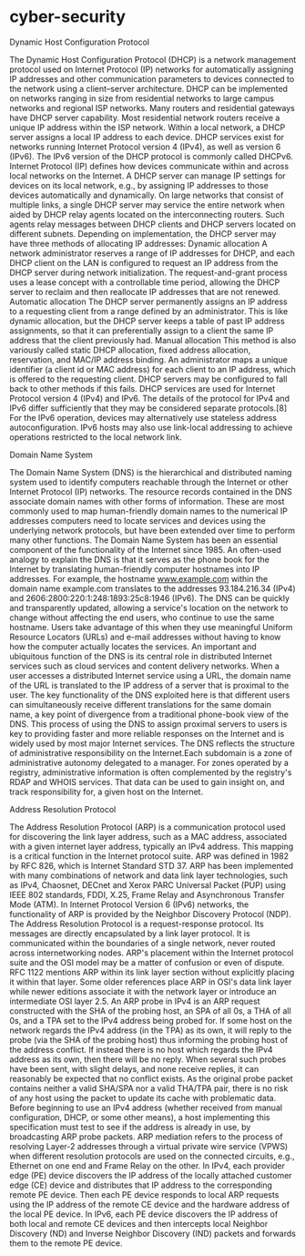 # cyber-security
Dynamic Host Configuration Protocol

The Dynamic Host Configuration Protocol (DHCP) is a network management protocol used on Internet Protocol (IP) networks for automatically assigning IP addresses and other communication parameters to devices connected to the network using a client–server architecture.
DHCP can be implemented on networks ranging in size from residential networks to large campus networks and regional ISP networks. Many routers and residential gateways have DHCP server capability. Most residential network routers receive a unique IP address within the ISP network. Within a local network, a DHCP server assigns a local IP address to each device.
DHCP services exist for networks running Internet Protocol version 4 (IPv4), as well as version 6 (IPv6). The IPv6 version of the DHCP protocol is commonly called DHCPv6.
Internet Protocol (IP) defines how devices communicate within and across local networks on the Internet. A DHCP server can manage IP settings for devices on its local network, e.g., by assigning IP addresses to those devices automatically and dynamically.
On large networks that consist of multiple links, a single DHCP server may service the entire network when aided by DHCP relay agents located on the interconnecting routers. Such agents relay messages between DHCP clients and DHCP servers located on different subnets.
Depending on implementation, the DHCP server may have three methods of allocating IP addresses:
Dynamic allocation
A network administrator reserves a range of IP addresses for DHCP, and each DHCP client on the LAN is configured to request an IP address from the DHCP server during network initialization. The request-and-grant process uses a lease concept with a controllable time period, allowing the DHCP server to reclaim and then reallocate IP addresses that are not renewed.
Automatic allocation
The DHCP server permanently assigns an IP address to a requesting client from a range defined by an administrator. This is like dynamic allocation, but the DHCP server keeps a table of past IP address assignments, so that it can preferentially assign to a client the same IP address that the client previously had.
Manual allocation
This method is also variously called static DHCP allocation, fixed address allocation, reservation, and MAC/IP address binding. An administrator maps a unique identifier (a client id or MAC address) for each client to an IP address, which is offered to the requesting client. DHCP servers may be configured to fall back to other methods if this fails.
DHCP services are used for Internet Protocol version 4 (IPv4) and IPv6. The details of the protocol for IPv4 and IPv6 differ sufficiently that they may be considered separate protocols.[8] For the IPv6 operation, devices may alternatively use stateless address autoconfiguration. IPv6 hosts may also use link-local addressing to achieve operations restricted to the local network link.


Domain Name System

The Domain Name System (DNS) is the hierarchical and distributed naming system used to identify computers reachable through the Internet or other Internet Protocol (IP) networks. The resource records contained in the DNS associate domain names with other forms of information. These are most commonly used to map human-friendly domain names to the numerical IP addresses computers need to locate services and devices using the underlying network protocols, but have been extended over time to perform many other functions. The Domain Name System has been an essential component of the functionality of the Internet since 1985.
An often-used analogy to explain the DNS is that it serves as the phone book for the Internet by translating human-friendly computer hostnames into IP addresses. For example, the hostname www.example.com within the domain name example.com translates to the addresses 93.184.216.34 (IPv4) and 2606:2800:220:1:248:1893:25c8:1946 (IPv6). The DNS can be quickly and transparently updated, allowing a service's location on the network to change without affecting the end users, who continue to use the same hostname. Users take advantage of this when they use meaningful Uniform Resource Locators (URLs) and e-mail addresses without having to know how the computer actually locates the services.
An important and ubiquitous function of the DNS is its central role in distributed Internet services such as cloud services and content delivery networks. When a user accesses a distributed Internet service using a URL, the domain name of the URL is translated to the IP address of a server that is proximal to the user. The key functionality of the DNS exploited here is that different users can simultaneously receive different translations for the same domain name, a key point of divergence from a traditional phone-book view of the DNS. This process of using the DNS to assign proximal servers to users is key to providing faster and more reliable responses on the Internet and is widely used by most major Internet services.
The DNS reflects the structure of administrative responsibility on the Internet.Each subdomain is a zone of administrative autonomy delegated to a manager. For zones operated by a registry, administrative information is often complemented by the registry's RDAP and WHOIS services. That data can be used to gain insight on, and track responsibility for, a given host on the Internet.


Address Resolution Protocol

The Address Resolution Protocol (ARP) is a communication protocol used for discovering the link layer address, such as a MAC address, associated with a given internet layer address, typically an IPv4 address. This mapping is a critical function in the Internet protocol suite. ARP was defined in 1982 by RFC 826, which is Internet Standard STD 37.
ARP has been implemented with many combinations of network and data link layer technologies, such as IPv4, Chaosnet, DECnet and Xerox PARC Universal Packet (PUP) using IEEE 802 standards, FDDI, X.25, Frame Relay and Asynchronous Transfer Mode (ATM).
In Internet Protocol Version 6 (IPv6) networks, the functionality of ARP is provided by the Neighbor Discovery Protocol (NDP).
The Address Resolution Protocol is a request-response protocol. Its messages are directly encapsulated by a link layer protocol. It is communicated within the boundaries of a single network, never routed across internetworking nodes.
ARP's placement within the Internet protocol suite and the OSI model may be a matter of confusion or even of dispute. RFC 1122 mentions ARP within its link layer section without explicitly placing it within that layer. Some older references place ARP in OSI's data link layer while newer editions associate it with the network layer or introduce an intermediate OSI layer 2.5.
An ARP probe in IPv4 is an ARP request constructed with the SHA of the probing host, an SPA of all 0s, a THA of all 0s, and a TPA set to the IPv4 address being probed for. If some host on the network regards the IPv4 address (in the TPA) as its own, it will reply to the probe (via the SHA of the probing host) thus informing the probing host of the address conflict. If instead there is no host which regards the IPv4 address as its own, then there will be no reply. When several such probes have been sent, with slight delays, and none receive replies, it can reasonably be expected that no conflict exists. As the original probe packet contains neither a valid SHA/SPA nor a valid THA/TPA pair, there is no risk of any host using the packet to update its cache with problematic data. Before beginning to use an IPv4 address (whether received from manual configuration, DHCP, or some other means), a host implementing this specification must test to see if the address is already in use, by broadcasting ARP probe packets.
ARP mediation refers to the process of resolving Layer-2 addresses through a virtual private wire service (VPWS) when different resolution protocols are used on the connected circuits, e.g., Ethernet on one end and Frame Relay on the other. In IPv4, each provider edge (PE) device discovers the IP address of the locally attached customer edge (CE) device and distributes that IP address to the corresponding remote PE device. Then each PE device responds to local ARP requests using the IP address of the remote CE device and the hardware address of the local PE device. In IPv6, each PE device discovers the IP address of both local and remote CE devices and then intercepts local Neighbor Discovery (ND) and Inverse Neighbor Discovery (IND) packets and forwards them to the remote PE device.


